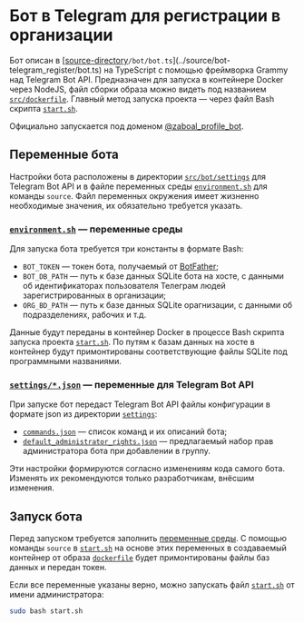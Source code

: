 # Бот в Telegram для регистрации в организации

Бот описан в [[source-directory]`/bot/bot.ts`](../source/bot-telegram_register/bot.ts) на TypeScript с помощью фреймворка Grammy над Telegram Bot API. Предназначен для запуска в контейнере Docker через NodeJS, файл сборки образа можно видеть под названием [`src/dockerfile`](../source/dockerfile). Главный метод запуска проекта — через файл Bash скрипта [`start.sh`](../source/start.sh).

Официально запускается под доменом [@zaboal_profile_bot](https://t.me/zaboal_profile_bot).

[source-directory]: `source`

## Переменные бота

Настройки бота расположены в директории [`src/bot/settings`](../src/bot/settings) для Telegram Bot API и в файле переменных среды [`environment.sh`](../environment.sh) для команды `source`. Файл переменных окружения имеет жизненно необходимые значения, их обязательно требуется указать.


### [`environment.sh`](../source/environment.sh) — переменные среды

Для запуска бота требуется три константы в формате Bash:

* `BOT_TOKEN` — токен бота, получаемый от [BotFather](https://t.me/BotFather);
* `BOT_DB_PATH` — путь к базе данных SQLite бота на хосте, с данными об идентификаторах пользователя Телеграм людей зарегистрированных в организации;
* `ORG_BD_PATH` — путь к базе данных SQLite орагнизации, с данными об подразделениях, рабочих и т.д.

Данные будут переданы в контейнер Docker в процессе Bash скрипта запуска проекта [`start.sh`](../source/start.sh). По путям к базам данных на хосте в контейнер будут примонтированы соответствующие файлы SQLite под программными названиями.


### [`settings/*.json`](../source/bot-telegram_register/settings) — переменные для Telegram Bot API

При запуске бот передаст Telegram Bot API файлы конфигурации в формате json из директории [`settings`](../source/bot-telegram_register/settings/):

* [`commands.json`](../source/bot-telegram_register/settings/commands.json) — список команд и их описаний бота;
* [`default_administrator_rights.json`](../src/bot/settings/default_administrator_rights.json) — предлагаемый набор прав администратора бота при добавлении в группу.

Эти настройки формируются согласно изменениям кода самого бота. Изменять их рекомендуются только разработчикам, внёсшим изменения.

## Запуск бота

Перед запуском требуется заполнить [переменные среды](#environmentsh--переменные-среды). С помощью команды `source` в [`start.sh`](../start.sh) на основе этих переменных в создаваемый контейнер от образа [`dockerfile`](../src/dockerfile) будет примонтированы файлы баз данных и передан токен.

Если все переменные указаны верно, можно запускать файл [`start.sh`](../start.sh) от имени администратора:

```bash
sudo bash start.sh
```
